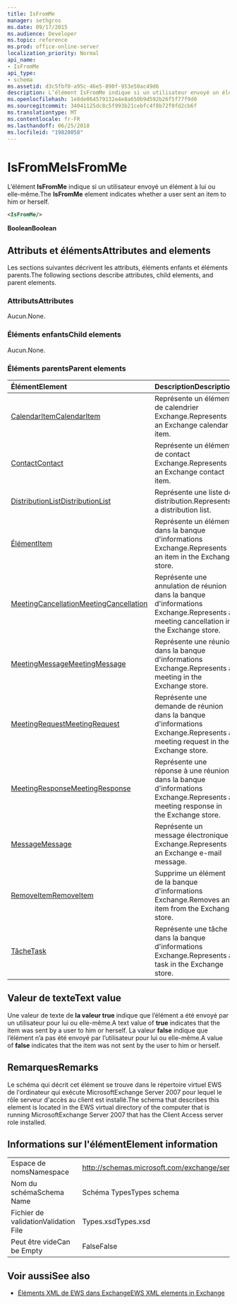 ```yaml
---
title: IsFromMe
manager: sethgros
ms.date: 09/17/2015
ms.audience: Developer
ms.topic: reference
ms.prod: office-online-server
localization_priority: Normal
api_name:
- IsFromMe
api_type:
- schema
ms.assetid: d3c5fbf0-a95c-46e5-890f-953e50ac49d6
description: L’élément IsFromMe indique si un utilisateur envoyé un élément à lui ou elle-même.
ms.openlocfilehash: 1e8de064579132e4e8a650b9d592b26f5f77f9d0
ms.sourcegitcommit: 34041125dc8c5f993b21cebfc4f8b72f0fd2cb6f
ms.translationtype: MT
ms.contentlocale: fr-FR
ms.lasthandoff: 06/25/2018
ms.locfileid: "19828058"
---
```

# <a name="isfromme"></a><span data-ttu-id="5759c-103">IsFromMe</span><span class="sxs-lookup"><span data-stu-id="5759c-103">IsFromMe</span></span>

<span data-ttu-id="5759c-104">L’élément **IsFromMe** indique si un utilisateur envoyé un élément à lui ou elle-même.</span><span class="sxs-lookup"><span data-stu-id="5759c-104">The **IsFromMe** element indicates whether a user sent an item to him or herself.</span></span> 
  
```xml
<IsFromMe/>
```

 <span data-ttu-id="5759c-105">**Boolean**</span><span class="sxs-lookup"><span data-stu-id="5759c-105">**Boolean**</span></span>
## <a name="attributes-and-elements"></a><span data-ttu-id="5759c-106">Attributs et éléments</span><span class="sxs-lookup"><span data-stu-id="5759c-106">Attributes and elements</span></span>

<span data-ttu-id="5759c-107">Les sections suivantes décrivent les attributs, éléments enfants et éléments parents.</span><span class="sxs-lookup"><span data-stu-id="5759c-107">The following sections describe attributes, child elements, and parent elements.</span></span>
  
### <a name="attributes"></a><span data-ttu-id="5759c-108">Attributs</span><span class="sxs-lookup"><span data-stu-id="5759c-108">Attributes</span></span>

<span data-ttu-id="5759c-109">Aucun.</span><span class="sxs-lookup"><span data-stu-id="5759c-109">None.</span></span>
  
### <a name="child-elements"></a><span data-ttu-id="5759c-110">Éléments enfants</span><span class="sxs-lookup"><span data-stu-id="5759c-110">Child elements</span></span>

<span data-ttu-id="5759c-111">Aucun.</span><span class="sxs-lookup"><span data-stu-id="5759c-111">None.</span></span>
  
### <a name="parent-elements"></a><span data-ttu-id="5759c-112">Éléments parents</span><span class="sxs-lookup"><span data-stu-id="5759c-112">Parent elements</span></span>

|<span data-ttu-id="5759c-113">**Élément**</span><span class="sxs-lookup"><span data-stu-id="5759c-113">**Element**</span></span>|<span data-ttu-id="5759c-114">**Description**</span><span class="sxs-lookup"><span data-stu-id="5759c-114">**Description**</span></span>|
|:-----|:-----|
|[<span data-ttu-id="5759c-115">CalendarItem</span><span class="sxs-lookup"><span data-stu-id="5759c-115">CalendarItem</span></span>](calendaritem.md) <br/> |<span data-ttu-id="5759c-116">Représente un élément de calendrier Exchange.</span><span class="sxs-lookup"><span data-stu-id="5759c-116">Represents an Exchange calendar item.</span></span>  <br/> |
|[<span data-ttu-id="5759c-117">Contact</span><span class="sxs-lookup"><span data-stu-id="5759c-117">Contact</span></span>](contact.md) <br/> |<span data-ttu-id="5759c-118">Représente un élément de contact Exchange.</span><span class="sxs-lookup"><span data-stu-id="5759c-118">Represents an Exchange contact item.</span></span>  <br/> |
|[<span data-ttu-id="5759c-119">DistributionList</span><span class="sxs-lookup"><span data-stu-id="5759c-119">DistributionList</span></span>](distributionlist.md) <br/> |<span data-ttu-id="5759c-120">Représente une liste de distribution.</span><span class="sxs-lookup"><span data-stu-id="5759c-120">Represents a distribution list.</span></span>  <br/> |
|[<span data-ttu-id="5759c-121">Élément</span><span class="sxs-lookup"><span data-stu-id="5759c-121">Item</span></span>](item.md) <br/> |<span data-ttu-id="5759c-122">Représente un élément dans la banque d'informations Exchange.</span><span class="sxs-lookup"><span data-stu-id="5759c-122">Represents an item in the Exchange store.</span></span>  <br/> |
|[<span data-ttu-id="5759c-123">MeetingCancellation</span><span class="sxs-lookup"><span data-stu-id="5759c-123">MeetingCancellation</span></span>](meetingcancellation.md) <br/> |<span data-ttu-id="5759c-124">Représente une annulation de réunion dans la banque d'informations Exchange.</span><span class="sxs-lookup"><span data-stu-id="5759c-124">Represents a meeting cancellation in the Exchange store.</span></span>  <br/> |
|[<span data-ttu-id="5759c-125">MeetingMessage</span><span class="sxs-lookup"><span data-stu-id="5759c-125">MeetingMessage</span></span>](meetingmessage.md) <br/> |<span data-ttu-id="5759c-126">Représente une réunion dans la banque d'informations Exchange.</span><span class="sxs-lookup"><span data-stu-id="5759c-126">Represents a meeting in the Exchange store.</span></span>  <br/> |
|[<span data-ttu-id="5759c-127">MeetingRequest</span><span class="sxs-lookup"><span data-stu-id="5759c-127">MeetingRequest</span></span>](meetingrequest.md) <br/> |<span data-ttu-id="5759c-128">Représente une demande de réunion dans la banque d'informations Exchange.</span><span class="sxs-lookup"><span data-stu-id="5759c-128">Represents a meeting request in the Exchange store.</span></span>  <br/> |
|[<span data-ttu-id="5759c-129">MeetingResponse</span><span class="sxs-lookup"><span data-stu-id="5759c-129">MeetingResponse</span></span>](meetingresponse.md) <br/> |<span data-ttu-id="5759c-130">Représente une réponse à une réunion dans la banque d'informations Exchange.</span><span class="sxs-lookup"><span data-stu-id="5759c-130">Represents a meeting response in the Exchange store.</span></span>  <br/> |
|[<span data-ttu-id="5759c-131">Message</span><span class="sxs-lookup"><span data-stu-id="5759c-131">Message</span></span>](message-ex15websvcsotherref.md) <br/> |<span data-ttu-id="5759c-132">Représente un message électronique Exchange.</span><span class="sxs-lookup"><span data-stu-id="5759c-132">Represents an Exchange e-mail message.</span></span>  <br/> |
|[<span data-ttu-id="5759c-133">RemoveItem</span><span class="sxs-lookup"><span data-stu-id="5759c-133">RemoveItem</span></span>](removeitem.md) <br/> |<span data-ttu-id="5759c-134">Supprime un élément de la banque d'informations Exchange.</span><span class="sxs-lookup"><span data-stu-id="5759c-134">Removes an item from the Exchange store.</span></span>  <br/> |
|[<span data-ttu-id="5759c-135">Tâche</span><span class="sxs-lookup"><span data-stu-id="5759c-135">Task</span></span>](task.md) <br/> |<span data-ttu-id="5759c-136">Représente une tâche dans la banque d'informations Exchange.</span><span class="sxs-lookup"><span data-stu-id="5759c-136">Represents a task in the Exchange store.</span></span>  <br/> |
   
## <a name="text-value"></a><span data-ttu-id="5759c-137">Valeur de texte</span><span class="sxs-lookup"><span data-stu-id="5759c-137">Text value</span></span>

<span data-ttu-id="5759c-138">Une valeur de texte de **la valeur true** indique que l’élément a été envoyé par un utilisateur pour lui ou elle-même.</span><span class="sxs-lookup"><span data-stu-id="5759c-138">A text value of **true** indicates that the item was sent by a user to him or herself.</span></span> <span data-ttu-id="5759c-139">La valeur **false** indique que l’élément n’a pas été envoyé par l’utilisateur pour lui ou elle-même.</span><span class="sxs-lookup"><span data-stu-id="5759c-139">A value of **false** indicates that the item was not sent by the user to him or herself.</span></span> 
  
## <a name="remarks"></a><span data-ttu-id="5759c-140">Remarques</span><span class="sxs-lookup"><span data-stu-id="5759c-140">Remarks</span></span>

<span data-ttu-id="5759c-141">Le schéma qui décrit cet élément se trouve dans le répertoire virtuel EWS de l'ordinateur qui exécute MicrosoftExchange Server 2007 pour lequel le rôle serveur d'accès au client est installé.</span><span class="sxs-lookup"><span data-stu-id="5759c-141">The schema that describes this element is located in the EWS virtual directory of the computer that is running MicrosoftExchange Server 2007 that has the Client Access server role installed.</span></span>
  
## <a name="element-information"></a><span data-ttu-id="5759c-142">Informations sur l'élément</span><span class="sxs-lookup"><span data-stu-id="5759c-142">Element information</span></span>

|||
|:-----|:-----|
|<span data-ttu-id="5759c-143">Espace de noms</span><span class="sxs-lookup"><span data-stu-id="5759c-143">Namespace</span></span>  <br/> |http://schemas.microsoft.com/exchange/services/2006/types  <br/> |
|<span data-ttu-id="5759c-144">Nom du schéma</span><span class="sxs-lookup"><span data-stu-id="5759c-144">Schema Name</span></span>  <br/> |<span data-ttu-id="5759c-145">Schéma Types</span><span class="sxs-lookup"><span data-stu-id="5759c-145">Types schema</span></span>  <br/> |
|<span data-ttu-id="5759c-146">Fichier de validation</span><span class="sxs-lookup"><span data-stu-id="5759c-146">Validation File</span></span>  <br/> |<span data-ttu-id="5759c-147">Types.xsd</span><span class="sxs-lookup"><span data-stu-id="5759c-147">Types.xsd</span></span>  <br/> |
|<span data-ttu-id="5759c-148">Peut être vide</span><span class="sxs-lookup"><span data-stu-id="5759c-148">Can be Empty</span></span>  <br/> |<span data-ttu-id="5759c-149">False</span><span class="sxs-lookup"><span data-stu-id="5759c-149">False</span></span>  <br/> |
   
## <a name="see-also"></a><span data-ttu-id="5759c-150">Voir aussi</span><span class="sxs-lookup"><span data-stu-id="5759c-150">See also</span></span>



- [<span data-ttu-id="5759c-151">Éléments XML de EWS dans Exchange</span><span class="sxs-lookup"><span data-stu-id="5759c-151">EWS XML elements in Exchange</span></span>](ews-xml-elements-in-exchange.md)

